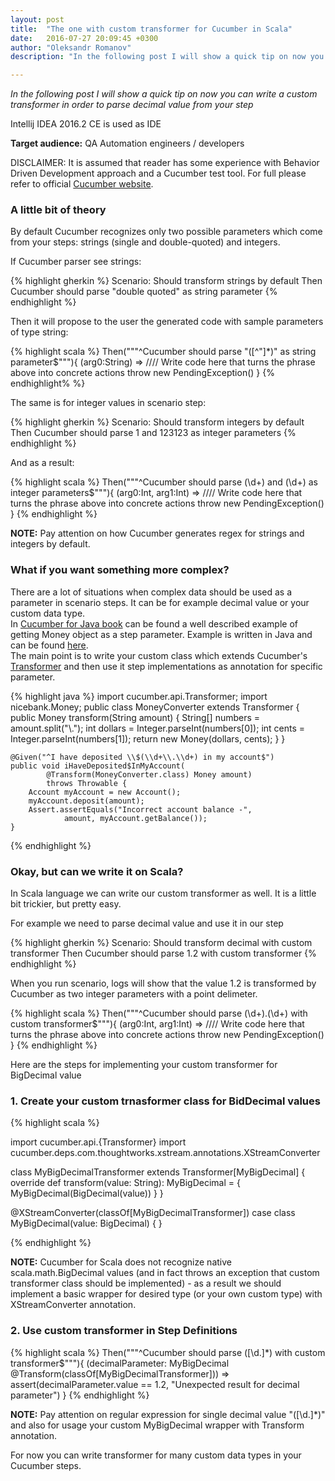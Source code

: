```yaml
---
layout: post
title:  "The one with custom transformer for Cucumber in Scala"
date:   2016-07-27 20:09:45 +0300
author: "Oleksandr Romanov"
description: "In the following post I will show a quick tip on now you can write a custom transformer with Scala and Cucumber tool"

---
```


_In the following post I will show a quick tip on now you can write a custom transformer in order to parse decimal value from your step_  

Intellij IDEA 2016.2 CE is used as IDE

**Target audience:** QA Automation engineers / developers

DISCLAIMER: It is assumed that reader has some experience with Behavior Driven Development approach and
a Cucumber test tool. For full please refer to official [Cucumber website][cucumber-site].

### A little bit of theory

By default Cucumber recognizes only two possible parameters which come from your steps: strings (single and double-quoted) and integers. 

If Cucumber parser see strings:

{% highlight gherkin %}
  Scenario: Should transform strings by default
    Then Cucumber should parse "double quoted" as string parameter
{% endhighlight %}

Then it will propose to the user the generated code with sample parameters of type string:

{% highlight scala %}
  Then("""^Cucumber should parse "([^"]*)" as string parameter$"""){ (arg0:String) =>
    //// Write code here that turns the phrase above into concrete actions
    throw new PendingException()
  }
{% endhighlight% %}

The same is for integer values in scenario step:

{% highlight gherkin %}
  Scenario: Should transform integers by default
    Then Cucumber should parse 1 and 123123 as integer parameters
{% endhighlight %}

And as a result:

{% highlight scala %}
  Then("""^Cucumber should parse (\d+) and (\d+) as integer parameters$"""){ (arg0:Int, arg1:Int) =>
    //// Write code here that turns the phrase above into concrete actions
    throw new PendingException()
  }
{% endhighlight %}

**NOTE:** Pay attention on how Cucumber generates regex for strings and integers by default.  

### What if you want something more complex?
There are a lot of situations when complex data should be used as a parameter in scenario steps.
It can be for example decimal value or your custom data type.   
In [Cucumber for Java book][cucumber-for-java] can be found a well described example of getting Money object as a step parameter. Example is written in Java and can be found [here][java-cucumber-transformer-usage].  
The main point is to write your custom class which extends Cucumber's [Transformer][cucumber-transformer] and then use it step implementations as annotation for specific parameter. 

{% highlight java %}
import cucumber.api.Transformer;
import nicebank.Money;
public class MoneyConverter extends Transformer<Money> {
    public Money transform(String amount) {
        String[] numbers = amount.split("\\.");
        int dollars = Integer.parseInt(numbers[0]);
        int cents = Integer.parseInt(numbers[1]);
        return new Money(dollars, cents);
    }
}

    @Given("^I have deposited \\$(\\d+\\.\\d+) in my account$")
    public void iHaveDeposited$InMyAccount(
            @Transform(MoneyConverter.class) Money amount)
            throws Throwable {
        Account myAccount = new Account();
        myAccount.deposit(amount);
        Assert.assertEquals("Incorrect account balance -",
                amount, myAccount.getBalance());
    }

{% endhighlight %}

### Okay, but can we write it on Scala? 
In Scala language we can write our custom transformer as well. It is a little bit trickier, but pretty easy.  

For example we need to parse decimal value and use it in our step

{% highlight gherkin %}
  Scenario: Should transform decimal with custom transformer
    Then Cucumber should parse 1.2 with custom transformer
{% endhighlight %}

When you run scenario, logs will show that the value 1.2 is transformed by Cucumber as two integer parameters with a point delimeter.

{% highlight scala %}
  Then("""^Cucumber should parse (\d+)\.(\d+) with custom transformer$"""){ (arg0:Int, arg1:Int) =>
    //// Write code here that turns the phrase above into concrete actions
    throw new PendingException()
  }
{% endhighlight %}

Here are the steps for implementing your custom transformer for BigDecimal value

### 1. Create your custom trnasformer class for BidDecimal values  

{% highlight scala %}

import cucumber.api.{Transformer}
import cucumber.deps.com.thoughtworks.xstream.annotations.XStreamConverter

class MyBigDecimalTransformer extends Transformer[MyBigDecimal] {
  override def transform(value: String): MyBigDecimal = {
    MyBigDecimal(BigDecimal(value))
  }
}

@XStreamConverter(classOf[MyBigDecimalTransformer])
case class MyBigDecimal(value: BigDecimal) {
}

{% endhighlight %}

**NOTE:** Cucumber for Scala does not recognize native scala.math.BigDecimal values (and in fact throws an exception that custom transformer class should be implemented) - as a result we should implement a basic wrapper for desired type (or your own custom type) with XStreamConverter annotation.  

### 2. Use custom transformer in Step Definitions

{% highlight scala %}
  Then("""^Cucumber should parse ([\d\.]*) with custom transformer$"""){ (decimalParameter: MyBigDecimal @Transform(classOf[MyBigDecimalTransformer])) =>
    assert(decimalParameter.value == 1.2, "Unexpected result for decimal parameter")
  }
{% endhighlight %}  

**NOTE:** Pay attention on regular expression for single decimal value "([\d\.]*)" and also for usage your custom MyBigDecimal wrapper with Transform annotation.

For now you can write transformer for many custom data types in your Cucumber steps. 

[cucumber-site]: https://cucumber.io/
[cucumber-for-java]: https://amzn.com/1941222293
[java-cucumber-transformer-usage]: https://media.pragprog.com/titles/srjcuc/sketching.pdf
[cucumber-transformer]: https://cucumber.github.io/api/cucumber/jvm/javadoc/cucumber/api/Transformer.html
